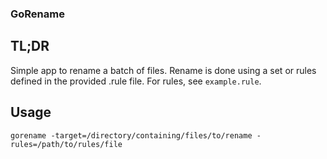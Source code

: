 ### GoRename

## TL;DR
Simple app to rename a batch of files. Rename is done using a set or rules defined in the provided .rule file.
For rules, see `example.rule`.

## Usage
```
gorename -target=/directory/containing/files/to/rename -rules=/path/to/rules/file
```
